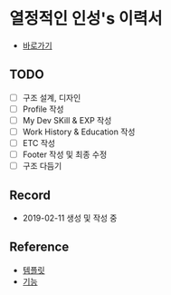 # 열정적인 인성's 이력서
- [바로가기](https://inseong-so.github.io/new-resume/)

## TODO
- [ ] 구조 설계, 디자인
- [ ] Profile 작성
- [ ] My Dev SKill & EXP 작성
- [ ] Work History & Education 작성
- [ ] ETC 작성
- [ ] Footer 작성 및 최종 수정
- [ ] 구조 다듬기

## Record
- 2019-02-11 생성 및 작성 중

## Reference
- [템플릿](https://aperitif.io/)
- [기능](https://codepen.io/)